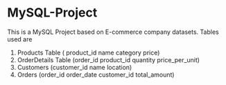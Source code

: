 # MySQL-Project
This is a MySQL Project based on E-commerce company datasets.
Tables used are 
1. Products Table ( product_id	name	category	price)
2. OrderDetails Table (order_id	product_id	quantity	price_per_unit)
3. Customers (customer_id	name	location)
4. Orders (order_id	order_date	customer_id	total_amount)





